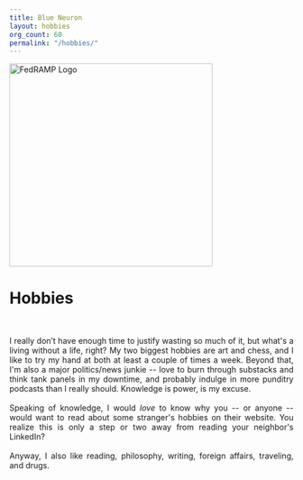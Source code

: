 ```yaml
---
title: Blue Neuron
layout: hobbies
org_count: 60
permalink: "/hobbies/"
---
```


<div class="container-lg p-responsive" style="display:grid;">
  <div class="test" style="align: center">
    <div class="float-left">
      <img class="d-block pr-4" style="width: 360px;" alt="FedRAMP Logo" src="{{"/assets/img/hermippe.jpg" | relative_url}}">
    </div>
    <div class="overflow-hidden">
			<h1>Hobbies</h1><br>
			<p style="text-align: justify;">I really don’t have enough time to justify wasting so much of it, but what's a living without a life, right? My two biggest hobbies are art and chess, and I like to try my hand at both at least a couple of times a week. Beyond that, I'm also a major politics/news junkie -- love to burn through substacks and think tank panels in my downtime, and probably indulge in more punditry podcasts than I really should. Knowledge is power, is my excuse.<br><br>Speaking of knowledge, I would <i>love</i> to know why you -- or anyone -- would want to read about some stranger's hobbies on their website. You realize this is only a step or two away from reading your neighbor's LinkedIn?<br><br>Anyway, I also like reading, philosophy, writing, foreign affairs, traveling, and drugs.
      </p>
    </div>
  </div>
</div>
